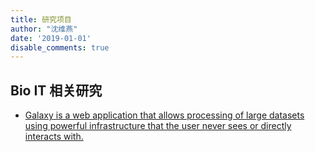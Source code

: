 ```yaml
---
title: 研究项目
author: "沈维燕"
date: '2019-01-01'
disable_comments: true
---
```


## Bio IT 相关研究

- [Galaxy is a web application that allows processing of large datasets using powerful infrastructure that the user never sees or directly interacts with.](https://galaxyproject.org)

